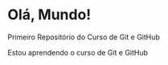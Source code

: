 # Olá, Mundo!
 Primeiro Repositório do Curso de Git e GitHub


 Estou aprendendo o curso de Git e GitHub
